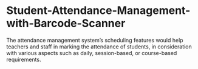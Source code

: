 # Student-Attendance-Management-with-Barcode-Scanner
The attendance management system’s scheduling features would help teachers and staff in marking the attendance of students, in consideration with various aspects such as daily, session-based, or course-based requirements.
